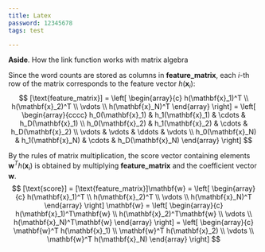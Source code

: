 ```yaml
---
title: Latex
password: 12345678
tags: test

---
```


**Aside**. How the link function works with matrix algebra

Since the word counts are stored as columns in **feature_matrix**, each $i$-th row of the matrix corresponds to the feature vector $h(\mathbf{x}_i)$:
$$
[\text{feature_matrix}] =
\left[
\begin{array}{c}
h(\mathbf{x}_1)^T \\
h(\mathbf{x}_2)^T \\
\vdots \\
h(\mathbf{x}_N)^T
\end{array}
\right] =
\left[
\begin{array}{cccc}
h_0(\mathbf{x}_1) & h_1(\mathbf{x}_1) & \cdots & h_D(\mathbf{x}_1) \\
h_0(\mathbf{x}_2) & h_1(\mathbf{x}_2) & \cdots & h_D(\mathbf{x}_2) \\
\vdots & \vdots & \ddots & \vdots \\
h_0(\mathbf{x}_N) & h_1(\mathbf{x}_N) & \cdots & h_D(\mathbf{x}_N)
\end{array}
\right]
$$

By the rules of matrix multiplication, the score vector containing elements $\mathbf{w}^T h(\mathbf{x}_i)$ is obtained by multiplying **feature_matrix** and the coefficient vector $\mathbf{w}$.
$$
[\text{score}] =
[\text{feature_matrix}]\mathbf{w} =
\left[
\begin{array}{c}
h(\mathbf{x}_1)^T \\
h(\mathbf{x}_2)^T \\
\vdots \\
h(\mathbf{x}_N)^T
\end{array}
\right]
\mathbf{w}
= \left[
\begin{array}{c}
h(\mathbf{x}_1)^T\mathbf{w} \\
h(\mathbf{x}_2)^T\mathbf{w} \\
\vdots \\
h(\mathbf{x}_N)^T\mathbf{w}
\end{array}
\right]
= \left[
\begin{array}{c}
\mathbf{w}^T h(\mathbf{x}_1) \\
\mathbf{w}^T h(\mathbf{x}_2) \\
\vdots \\
\mathbf{w}^T h(\mathbf{x}_N)
\end{array}
\right]
$$
